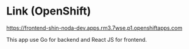 # Link (OpenShift)

https://frontend-shin-noda-dev.apps.rm3.7wse.p1.openshiftapps.com

This app use Go for backend and React JS for frontend.
